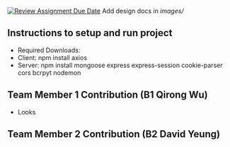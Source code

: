 [![Review Assignment Due Date](https://classroom.github.com/assets/deadline-readme-button-24ddc0f5d75046c5622901739e7c5dd533143b0c8e959d652212380cedb1ea36.svg)](https://classroom.github.com/a/9NDadFFr)
Add design docs in *images/*

## Instructions to setup and run project
- Required Downloads:
- Client: npm install axios
- Server: npm install mongoose express express-session cookie-parser cors bcrpyt nodemon

## Team Member 1 Contribution (B1 Qirong Wu)
- Looks


## Team Member 2 Contribution (B2 David Yeung)
